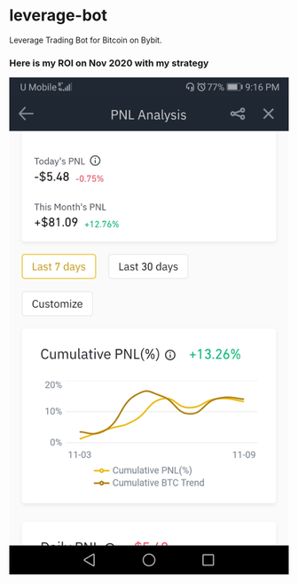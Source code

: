 # leverage-bot
Leverage Trading Bot for Bitcoin on Bybit. 

### Here is my ROI on Nov 2020 with my strategy
<p align="center">
  <img src="ROI Nov 2020.jpg">
</p>